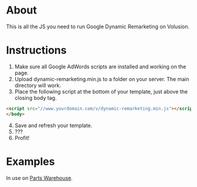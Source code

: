 # About
This is all the JS you need to run Google Dynamic Remarketing on Volusion.

# Instructions
1. Make sure all Google AdWords scripts are installed and working on the page.
2. Upload dynamic-remarketing.min.js to a folder on your server. The main directory will work.
3. Place the following script at the bottom of your template, just above the closing body tag.
```html
<script src="//www.yourdomain.com/v/dynamic-remarketing.min.js"></script>
</body>
```
4. Save and refresh your template.
5. ???
6. Profit!

# Examples
In use on [Parts Warehouse](http://www.partswarehouse.com).
